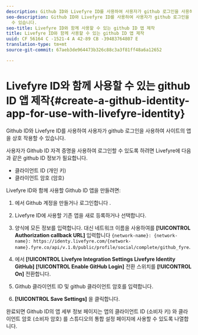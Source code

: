 ```yaml
---
description: Github ID와 Livefyre ID를 사용하여 사용자가 github 로그인을 사용하여 사이트의 앱을 상호 작용할 수 있습니다.
seo-description: Github ID와 Livefyre ID를 사용하여 사용자가 github 로그인을 사용하여 사이트의 앱을 상호 작용할
  수 있습니다.
seo-title: Livefyre ID와 함께 사용할 수 있는 github ID 앱 제작
title: Livefyre ID와 함께 사용할 수 있는 github ID 앱 제작
uuid: CF 56164 C -1521-4 A 42-89 CB -39483764807 E
translation-type: tm+mt
source-git-commit: 67aeb3de964473b326c88c3a3f81ff48a6a12652

---
```



# Livefyre ID와 함께 사용할 수 있는 github ID 앱 제작{#create-a-github-identity-app-for-use-with-livefyre-identity}

Github ID와 Livefyre ID를 사용하여 사용자가 github 로그인을 사용하여 사이트의 앱을 상호 작용할 수 있습니다.

사용자가 Github ID 자격 증명을 사용하여 로그인할 수 있도록 하려면 Livefyre에 다음과 같은 github ID 정보가 필요합니다.

* 클라이언트 ID (개인 키)
* 클라이언트 암호 (암호)

Livefyre ID와 함께 사용할 Github ID 앱을 만들려면:

1. 에서 Github 계정을 만들거나 로그인합니다 [](https://github.com/settings/developers).
1. Livefyre ID에 사용할 기존 앱을 새로 등록하거나 선택합니다.
1. 양식에 모든 정보를 입력합니다. 대신 네트워크 이름을 사용하여를 **[!UICONTROL Authorization callback URL]** 입력합니다 `{network-name}: {network-name}: https://identy.livefyre.com/{network-name}.fyre.co/api/v.1.0/public/profile/social/complete/github_fyre`.

1. 에서 **[!UICONTROL Livefyre Integration Settings Livefyre Identity GitHub]** **[!UICONTROL Enable GitHub Login]** 전환 스위치를 **[!UICONTROL On]** 전환합니다.

1. Github 클라이언트 ID 및 github 클라이언트 암호를 입력합니다.
1. **[!UICONTROL Save Settings]** 을 클릭합니다.

완료되면 Github ID의 앱 세부 정보 페이지는 앱의 클라이언트 ID (소비자 키) 와 클라이언트 암호 (소비자 암호) 를 스튜디오의 통합 설정 페이지에 사용할 수 있도록 나열합니다.
